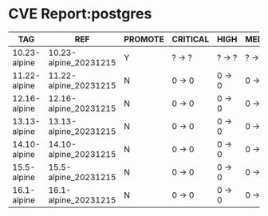 # CVE Report:postgres
|     TAG      |          REF          | PROMOTE | CRITICAL |  HIGH  | MEDIUM |  LOW   | UNKNOWN |
|--------------|-----------------------|---------|----------|--------|--------|--------|---------|
| 10.23-alpine | 10.23-alpine_20231215 | Y       | ? -> ?   | ? -> ? | ? -> ? | ? -> ? | ? -> ?  |
| 11.22-alpine | 11.22-alpine_20231215 | N       | 0 -> 0   | 0 -> 0 | 0 -> 0 | 0 -> 0 | 0 -> 0  |
| 12.16-alpine | 12.16-alpine_20231215 | N       | 0 -> 0   | 0 -> 0 | 0 -> 0 | 0 -> 0 | 0 -> 0  |
| 13.13-alpine | 13.13-alpine_20231215 | N       | 0 -> 0   | 0 -> 0 | 0 -> 0 | 0 -> 0 | 0 -> 0  |
| 14.10-alpine | 14.10-alpine_20231215 | N       | 0 -> 0   | 0 -> 0 | 0 -> 0 | 0 -> 0 | 0 -> 0  |
| 15.5-alpine  | 15.5-alpine_20231215  | N       | 0 -> 0   | 0 -> 0 | 0 -> 0 | 0 -> 0 | 0 -> 0  |
| 16.1-alpine  | 16.1-alpine_20231215  | N       | 0 -> 0   | 0 -> 0 | 0 -> 0 | 0 -> 0 | 0 -> 0  |
